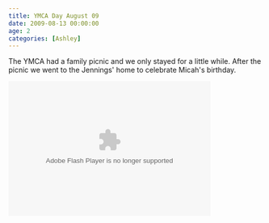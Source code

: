 ```yaml
---
title: YMCA Day August 09
date: 2009-08-13 00:00:00
age: 2
categories: [Ashley]
---
```

<p>The YMCA had a family picnic and we only stayed for a little while. After the picnic we went to the Jennings' home to celebrate Micah's birthday.</p>
<p><embed type="application/x-shockwave-flash" src="http://picasaweb.google.com/s/c/bin/slideshow.swf" width="400" height="267" flashvars="host=picasaweb.google.com&amp;captions=1&amp;hl=en_US&amp;feat=flashalbum&amp;RGB=0x000000&amp;feed=http%3A%2F%2Fpicasaweb.google.com%2Fdata%2Ffeed%2Fapi%2Fuser%2Fwyseguys%2Falbumid%2F5375649485868330385%3Falt%3Drss%26kind%3Dphoto%26authkey%3DGv1sRgCNnt2cL3v_rRYw%26hl%3Den_US" pluginspage="http://www.macromedia.com/go/getflashplayer" /></p>
